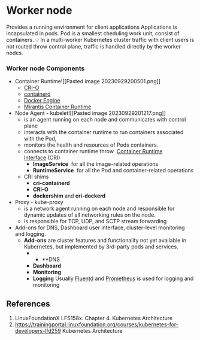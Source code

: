
# Worker node
Provides a running environment for client applications
Applications is incapsulated in pods. Pod is a smallest cheduling work unit, consist of containers. 
💡 In a multi-worker Kubernetes cluster traffic with client users is not routed throw control plane, traffic is handled directly by the worker nodes. 
### Worker node Components
- Container Runtime![[Pasted image 20230929200501.png]]
	- [CRI-O](https://cri-o.io/)
	- [containerd](https://containerd.io/)
	- [Docker Engine](https://www.docker.com/)
	- [Mirantis Container Runtime](https://www.mirantis.com/software/container-runtime/)
- Node Agent - kubelet![[Pasted image 20230929201217.png]]
	- is an agent running on each node and communicates with control plane
	- interacts with the container runtime to run containers associated with the Pod, 
	- monitors the health and resources of Pods containers.
	- connects to container runtime throw  [Container Runtime Interface](https://github.com/kubernetes/community/blob/master/contributors/devel/sig-node/container-runtime-interface.md) (CRI)
		- **ImageService**  for all the image-related operations
		- **RuntimeService**  for all the Pod and container-related operations
	- CRI shims
		- **cri-containerd**
		- **CRI-O**
		- **dockershim** and **cri-dockerd**
- Proxy - kube-proxy
	- is a network agent running on each node and responsible for dynamic updates of all networking rules on the node.
	- is responsible for TCP, UDP, and SCTP stream forwarding
- Add-ons for DNS, Dashboard user interface, cluster-level monitoring and logging.
	- **Add-ons** are cluster features and functionality not yet available in Kubernetes, but implemented by 3rd-party pods and services.
		- - **DNS   
		- **Dashboard**
		- **Monitoring**
		- **Logging**
Usually [Fluentd](https://www.fluentd.org/) and [Prometheus](https://prometheus.io/) is used for logging and monitoring
## References
1. LinuxFoundationX LFS158x. Chapter 4. Kubernetes Architecture
2. https://trainingportal.linuxfoundation.org/courses/kubernetes-for-developers-lfd259 Kubernetes Architecture